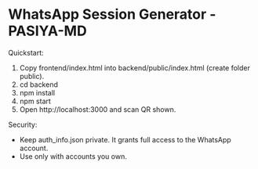 # WhatsApp Session Generator - PASIYA-MD

Quickstart:

1. Copy frontend/index.html into backend/public/index.html (create folder public).
2. cd backend
3. npm install
4. npm start
5. Open http://localhost:3000 and scan QR shown.

Security:
- Keep auth_info.json private. It grants full access to the WhatsApp account.
- Use only with accounts you own.
